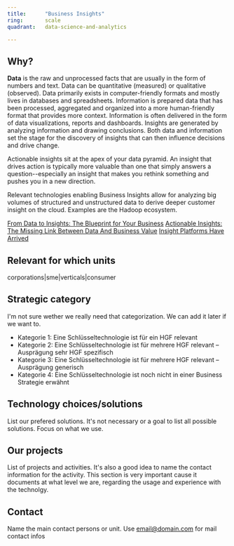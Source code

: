 ```yaml
---
title:      "Business Insights"
ring:       scale
quadrant:   data-science-and-analytics

---
```


## Why? ##

**Data** is the raw and unprocessed facts that are usually in the form of numbers and text. Data can be quantitative (measured) or qualitative (observed). Data primarily exists in computer-friendly formats and mostly lives in databases and spreadsheets. Information is prepared data that has been processed, aggregated and organized into a more human-friendly format that provides more context. Information is often delivered in the form of data visualizations, reports and dashboards. Insights are generated by analyzing information and drawing conclusions. Both data and information set the stage for the discovery of insights that can then influence decisions and drive change.

Actionable insights sit at the apex of your data pyramid. An insight that drives action is typically more valuable than one that simply answers a question--especially an insight that makes you rethink something and pushes you in a new direction.

Relevant technologies enabling Business Insights allow for analyzing big volumes of structured and unstructured data to derive deeper customer insight on the cloud. Examples are the Hadoop ecosystem.

[From Data to Insights: The Blueprint for Your Business](https://www.thinkwithgoogle.com/marketing-resources/data-measurement/data-to-insights-blueprint-for-your-business/)
[Actionable Insights: The Missing Link Between Data And Business Value](https://www.forbes.com/sites/brentdykes/2016/04/26/actionable-insights-the-missing-link-between-data-and-business-value/#4e050fc951e5)
[Insight Platforms Have Arrived](https://go.forrester.com/blogs/16-05-03-insight_platforms_have_arrived/)

## Relevant for which units ##

corporations|sme|verticals|consumer

## Strategic category ##

I'm not sure wether we really need that categorization. We can add it later if we want to.
- Kategorie 1: Eine Schlüsseltechnologie ist für ein HGF relevant
- Kategorie 2: Eine Schlüsseltechnologie ist für mehrere HGF relevant – Ausprägung sehr HGF spezifisch
- Kategorie 3: Eine Schlüsseltechnologie ist für mehrere HGF relevant – Ausprägung generisch
- Kategorie 4: Eine Schlüsseltechnologie ist noch nicht in einer Business Strategie erwähnt

## Technology choices/solutions ##

List our prefered solutions. It's not necessary or a goal to list all possible solutions. Focus on what we use.

## Our projects ##

List of projects and activities. It's also a good idea to name the contact information for the activity.
This section is very important cause it documents at what level we are, regarding the usage and experience with the technolgy.

## Contact ##

Name the main contact persons or unit.
Use <email@domain.com> for mail contact infos